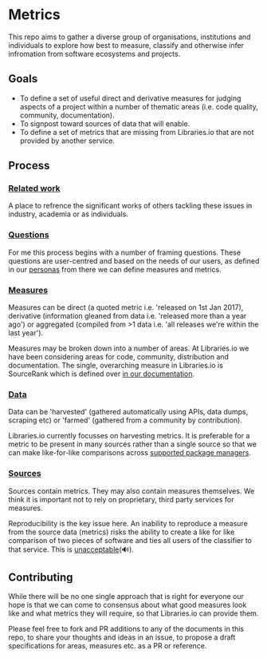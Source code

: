 # Metrics
This repo aims to gather a diverse group of organisations, institutions and individuals to explore how best to measure, classify and otherwise infer infromation from software ecosystems and projects. 

## Goals
* To define a set of useful direct and derivative measures for judging aspects of a project within a number of thematic areas (i.e. code quality, community, documentation).
* To signpost toward sources of data that will enable. 
* To define a set of metrics that are missing from Libraries.io that are not provided by another service.

## Process

### [Related work](https://github.com/librariesio/metrics/blob/master/signpost.md)
A place to refrence the significant works of others tackling these issues in industry, academia or as individuals.

### [Questions](https://github.com/librariesio/metrics/blob/master/questions.md)
For me this process begins with a number of framing questions. These questions are user-centred and based on the needs of our users, as defined in our [personas](https://docs.libraries.io/personas.html) from there we can define measures and metrics. 

### [Measures](https://github.com/librariesio/metrics/blob/master/measures.md)
Measures can be direct (a quoted metric i.e. 'released on 1st Jan 2017), derivative (information gleaned from data i.e. 'released more than a year ago') or aggregated (compiled from >1 data i.e. 'all releases we're within the last year'). 

Measures may be broken down into a number of areas. At Libraries.io we have been considering areas for code, community, distribution and documentation. The single, overarching measure in Libraries.io is SourceRank which is defined over [in our documentation](https://docs.libraries.io/overview#sourcerank). 

### [Data](https://github.com/librariesio/metrics/blob/master/data.md)
Data can be 'harvested' (gathered automatically using APIs, data dumps, scraping etc) or 'farmed' (gathered from a community by contribution).

Libraries.io currently focusses on harvesting metrics. It is preferable for a metric to be present in many sources rather than a single source so that we can make like-for-like comparisons across [supported package managers](http://libraries.io/compatibility). 

### [Sources](https://github.com/librariesio/metrics/blob/master/signposts.md#sources)
Sources contain metrics. They may also contain measures themselves.  We think it is important not to rely on proprietary, third party services for measures. 

Reproducibility is the key issue here. An inability to reproduce a measure from the source data (metrics) risks the ability to create a like for like comparison of two pieces of software and ties all users of the classifier to that service. This is [unacceptable](https://www.youtube.com/watch?v=07So_lJQyqw)(🔊).
 
## Contributing 
While there will be no one single approach that is right for everyone our hope is that we can come to consensus about what good measures look like and what metrics they will require, so that Libraries.io can provide them. 

Please feel free to fork and PR additions to any of the documents in this repo, to share your thoughts and ideas in an issue, to propose a draft specifications for areas, measures etc. as a PR or reference. 